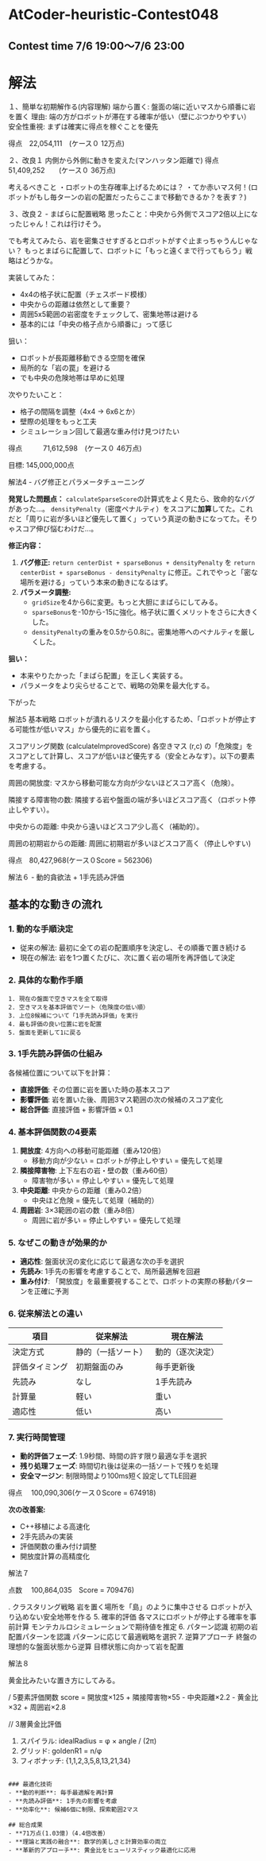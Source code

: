 # AtCoder-heuristic-Contest048
## Contest time 7/6 19:00～7/6 23:00

# 解法

１、簡単な初期解作る(内容理解)
端から置く: 盤面の端に近いマスから順番に岩を置く
理由: 端の方がロボットが滞在する確率が低い（壁にぶつかりやすい）
安全性重視: まずは確実に得点を稼ぐことを優先

得点　22,054,111　(ケース０ 12万点)


２、改良１
内側から外側に動きを変えた(マンハッタン距離で)
得点　51,409,252　　(ケース０ 36万点)

考えるべきこと
・ロボットの生存確率上げるためには？
・てか赤いマス何！(ロボットがもし毎ターンの岩の配置だったらここまで移動できるか？を表す？)

３、改良２ - まばらに配置戦略
思ったこと：中央から外側でスコア2倍以上になったじゃん！これは行けそう。

でも考えてみたら、岩を密集させすぎるとロボットがすぐ止まっちゃうんじゃない？
もっとまばらに配置して、ロボットに「もっと遠くまで行ってもらう」戦略はどうかな。

実装してみた：
- 4x4の格子状に配置（チェスボード模様）
- 中央からの距離は依然として重要？
- 周囲5x5範囲の岩密度をチェックして、密集地帯は避ける
- 基本的には「中央の格子点から順番に」って感じ

狙い：
- ロボットが長距離移動できる空間を確保
- 局所的な「岩の罠」を避ける
- でも中央の危険地帯は早めに処理

次やりたいこと：
- 格子の間隔を調整（4x4 → 6x6とか）
- 壁際の処理をもっと工夫
- シミュレーション回して最適な重み付け見つけたい

得点　　　71,612,598　(ケース０ 46万点)

目標:             145,000,000点


解法4 - バグ修正とパラメータチューニング

**発覚した問題点：**
`calculateSparseScore`の計算式をよく見たら、致命的なバグがあった...。
`densityPenalty`（密度ペナルティ）をスコアに**加算**してた。これだと「周りに岩が多いほど優先して置く」っていう真逆の動きになってた。そりゃスコア伸び悩むわけだ...。

**修正内容：**
1.  **バグ修正:** `return centerDist + sparseBonus + densityPenalty` を `return centerDist + sparseBonus - densityPenalty` に修正。これでやっと「密な場所を避ける」っていう本来の動きになるはず。
2.  **パラメータ調整:**
    *   `gridSize`を4から6に変更。もっと大胆にまばらにしてみる。
    *   `sparseBonus`を-10から-15に強化。格子状に置くメリットをさらに大きくした。
    *   `densityPenalty`の重みを0.5から0.8に。密集地帯へのペナルティを厳しくした。

**狙い：**
- 本来やりたかった「まばら配置」を正しく実装する。
- パラメータをより尖らせることで、戦略の効果を最大化する。

下がった

解法5
基本戦略
ロボットが潰れるリスクを最小化するため、「ロボットが停止する可能性が低いマス」から優先的に岩を置く。

スコアリング関数 (calculateImprovedScore)
各空きマス (r,c) の「危険度」をスコアとして計算し、スコアが低いほど優先する（安全とみなす）。以下の要素を考慮する。

周囲の開放度: マスから移動可能な方向が少ないほどスコア高く（危険）。

隣接する障害物の数: 隣接する岩や盤面の端が多いほどスコア高く（ロボット停止しやすい）。

中央からの距離: 中央から遠いほどスコア少し高く（補助的）。

周囲の初期岩からの距離: 周囲に初期岩が多いほどスコア高く（停止しやすい)


得点　80,427,968(ケース０Score = 562306)


解法６ - 動的貪欲法 + 1手先読み評価

## 基本的な動きの流れ

### 1. **動的な手順決定**
- 従来の解法: 最初に全ての岩の配置順序を決定し、その順番で置き続ける
- 現在の解法: 岩を1つ置くたびに、次に置く岩の場所を再評価して決定

### 2. **具体的な動作手順**
```
1. 現在の盤面で空きマスを全て取得
2. 空きマスを基本評価でソート（危険度の低い順）
3. 上位8候補について「1手先読み評価」を実行
4. 最も評価の良い位置に岩を配置
5. 盤面を更新して1に戻る
```

### 3. **1手先読み評価の仕組み**
各候補位置について以下を計算：
- **直接評価**: その位置に岩を置いた時の基本スコア
- **影響評価**: 岩を置いた後、周囲3マス範囲の次の候補のスコア変化
- **総合評価**: 直接評価 + 影響評価 × 0.1

### 4. **基本評価関数の4要素**
1. **開放度**: 4方向への移動可能距離（重み120倍）
   - 移動方向が少ない = ロボットが停止しやすい = 優先して処理
2. **隣接障害物**: 上下左右の岩・壁の数（重み60倍）
   - 障害物が多い = 停止しやすい = 優先して処理
3. **中央距離**: 中央からの距離（重み0.2倍）
   - 中央ほど危険 = 優先して処理（補助的）
4. **周囲岩**: 3×3範囲の岩の数（重み8倍）
   - 周囲に岩が多い = 停止しやすい = 優先して処理

### 5. **なぜこの動きが効果的か**
- **適応性**: 盤面状況の変化に応じて最適な次の手を選択
- **先読み**: 1手先の影響を考慮することで、局所最適解を回避
- **重み付け**: 「開放度」を最重要視することで、ロボットの実際の移動パターンを正確に予測

### 6. **従来解法との違い**
| 項目 | 従来解法 | 現在解法 |
|------|----------|----------|
| 決定方式 | 静的（一括ソート） | 動的（逐次決定） |
| 評価タイミング | 初期盤面のみ | 毎手更新後 |
| 先読み | なし | 1手先読み |
| 計算量 | 軽い | 重い |
| 適応性 | 低い | 高い |

### 7. **実行時間管理**
- **動的評価フェーズ**: 1.9秒間、時間の許す限り最適な手を選択
- **残り処理フェーズ**: 時間切れ後は従来の一括ソートで残りを処理
- **安全マージン**: 制限時間より100ms短く設定してTLE回避

得点　	100,090,306(ケース０Score = 674918) 

**次の改善案:**
- C++移植による高速化
- 2手先読みの実装
- 評価関数の重み付け調整
- 開放度計算の高精度化


解法７

点数　	100,864,035　Score = 709476)

. クラスタリング戦略
岩を置く場所を「島」のように集中させる
ロボットが入り込めない安全地帯を作る
5. 確率的評価
各マスにロボットが停止する確率を事前計算
モンテカルロシミュレーションで期待値を推定
6. パターン認識
初期の岩配置パターンを認識
パターンに応じて最適戦略を選択
7. 逆算アプローチ
終盤の理想的な盤面状態から逆算
目標状態に向かって岩を配置


解法８

黄金比みたいな置き方にしてみる。

/ 5要素評価関数
score = 開放度×125 + 隣接障害物×55 - 中央距離×2.2 - 黄金比×32 + 周囲岩×2.8

// 3層黄金比評価
1. スパイラル: idealRadius = φ × angle / (2π)
2. グリッド: goldenR1 = n/φ
3. フィボナッチ: {1,1,2,3,5,8,13,21,34}
```

### 最適化技術
- **動的判断**: 毎手最適解を再計算
- **先読み評価**: 1手先の影響を考慮
- **効率化**: 候補6個に制限、探索範囲2マス

## 総合成果
- **71万点(1.03億)（4.4倍改善）
- **理論と実践の融合**: 数学的美しさと計算効率の両立
- **革新的アプローチ**: 黄金比をヒューリスティック最適化に応用